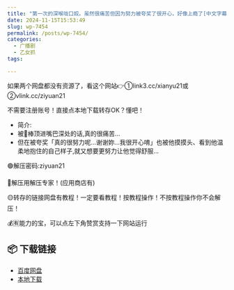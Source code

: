 ```yaml
---
title: "第一次的深喉咙口姣。虽然很痛苦但因为努力被夸奖了很开心，好像上瘾了[中文字幕][kirinyan]"
date: 2024-11-15T15:53:49
slug: wp-7454
permalink: /posts/wp-7454/
categories:
  - 广播剧
  - 乙女抓
tags:

---
```


如果两个网盘都没有资源了，看这个网站👉①link3.cc/xianyu21或②vlink.cc/ziyuan21

不需要注册账号！直接点本地下载转存OK？懂吧！

*   简介:
*   被🥩棒顶进嘴巴深处的话,真的很痛苦…
*   但在被夸奖「真的很努力呢…谢谢妳…我很开心唷」也被他摸摸头、看到他温柔地抱住的自己样子,就又想要更努力让他觉得舒服…

🟢解压密码:ziyuan21

🔵解压用解压专家！(应用商店有)

🟡转存的链接网盘有教程！一定要看教程！按教程操作！不按教程操作你不会解压！

💰🈶能力的宝，可以点左下角赞赏支持一下网站运行

## 📦 下载链接
- [百度网盘](https://blziyuan21.com/pay-download/7454?key=24224dda26&down_id=0)
- [本地下载](https://blziyuan21.com/pay-download/7454?key=24224dda26&down_id=1)

